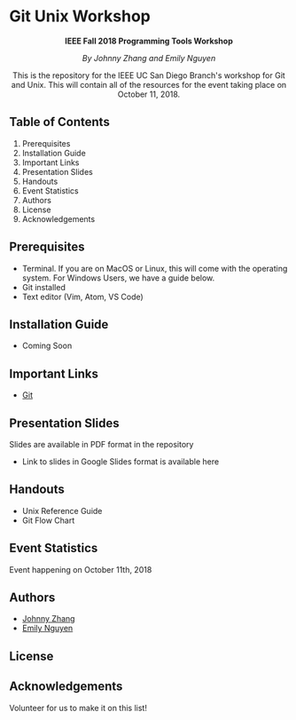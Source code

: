 # Git Unix Workshop

<p align="center"><b>IEEE Fall 2018 Programming Tools Workshop</b></p>

<p align="center"><i> By Johnny Zhang and Emily Nguyen</i></p>

<p align="center"> 
This is the repository for the IEEE UC San Diego Branch's workshop for Git and Unix.
This will contain all of the resources for the event taking place on October 11, 2018.
</p>

## Table of Contents

1. Prerequisites
2. Installation Guide
3. Important Links
4. Presentation Slides
5. Handouts
6. Event Statistics
7. Authors
8. License
9. Acknowledgements

## Prerequisites
- Terminal. If you are on MacOS or Linux, this will come with the operating system. For Windows Users, we have a guide below.
- Git installed
- Text editor (Vim, Atom, VS Code)

## Installation Guide
- Coming Soon

## Important Links
- [Git](https://git-scm.com/)

## Presentation Slides
Slides are available in PDF format in the repository
- Link to slides in Google Slides format is available here

## Handouts
- Unix Reference Guide
- Git Flow Chart

## Event Statistics
Event happening on October 11th, 2018

## Authors
- [Johnny Zhang](https://github.com/johnnyzhang123)
- [Emily Nguyen](https://github.com/eminguyen)

## License

## Acknowledgements
Volunteer for us to make it on this list!
